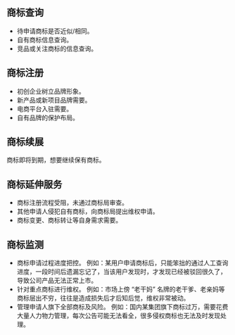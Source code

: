 ## 商标查询
- 待申请商标是否近似/相同。
- 自有商标信息查询。
- 竞品或关注商标的信息查询。

## 商标注册
- 初创企业树立品牌形象。
- 新产品或新项目品牌需要。
- 电商平台入驻需要。
- 自有品牌的保护布局。

## 商标续展
商标即将到期，想要继续保有商标。

## 商标延伸服务
- 商标注册流程受阻，未通过商标局审查。
- 其他申请人侵犯自有商标，向商标局提出维权申请。
- 商标变更、商标转让等自身需求需要。

## 商标监测
- 商标申请过程进度把控。
例如：某用户申请商标后，只能笨拙的通过人工查询进度，一段时间后遗漏忘记了，当该用户发现时，才发现已经被驳回很久了，导致公司产品无法正常上市。
- 针对重点商标进行维权。
例如：市场上傍 “老干妈” 名牌的老干爹、老亲妈等商标层出不穷，往往是造成损失后才后知后觉，维权非常被动。
- 管理申请人旗下全部商标及风险。
例如：国内某集团旗下商标过万，需要花费大量人力物力管理，每次公告可能无法看全，很多侵权商标也无法及时发现处理。

